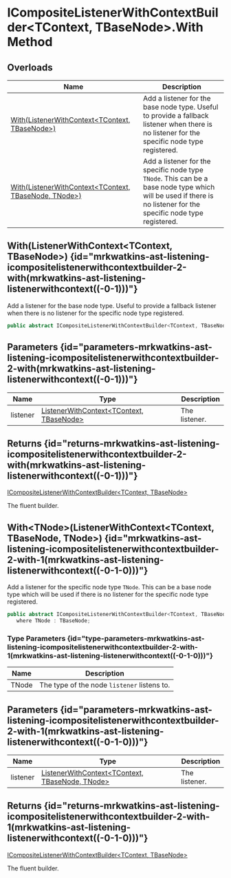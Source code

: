 # ICompositeListenerWithContextBuilder&lt;TContext, TBaseNode&gt;.With Method
## Overloads

| Name | Description |
| ---- | ----------- |
| [With(ListenerWithContext&lt;TContext, TBaseNode&gt;)](MrKWatkins.Ast.Listening.ICompositeListenerWithContextBuilder-2.With.md#mrkwatkins-ast-listening-icompositelistenerwithcontextbuilder-2-with(mrkwatkins-ast-listening-listenerwithcontext((-0-1)))) | Add a listener for the base node type. Useful to provide a fallback listener when there is no listener for the specific node type registered. |
| [With(ListenerWithContext&lt;TContext, TBaseNode, TNode&gt;)](MrKWatkins.Ast.Listening.ICompositeListenerWithContextBuilder-2.With.md#mrkwatkins-ast-listening-icompositelistenerwithcontextbuilder-2-with-1(mrkwatkins-ast-listening-listenerwithcontext((-0-1-0)))) | Add a listener for the specific node type `TNode`. This can be a base node type which will be used if there is no listener for the specific node type registered. |

## With(ListenerWithContext&lt;TContext, TBaseNode&gt;) {id="mrkwatkins-ast-listening-icompositelistenerwithcontextbuilder-2-with(mrkwatkins-ast-listening-listenerwithcontext((-0-1)))"}

Add a listener for the base node type. Useful to provide a fallback listener when there is no listener for the specific node type registered.

```c#
public abstract ICompositeListenerWithContextBuilder<TContext, TBaseNode> With(ListenerWithContext<TContext, TBaseNode> listener);
```

## Parameters {id="parameters-mrkwatkins-ast-listening-icompositelistenerwithcontextbuilder-2-with(mrkwatkins-ast-listening-listenerwithcontext((-0-1)))"}

| Name | Type | Description |
| ---- | ---- | ----------- |
| listener | [ListenerWithContext&lt;TContext, TBaseNode&gt;](MrKWatkins.Ast.Listening.ListenerWithContext-2.md) | The listener. |

## Returns {id="returns-mrkwatkins-ast-listening-icompositelistenerwithcontextbuilder-2-with(mrkwatkins-ast-listening-listenerwithcontext((-0-1)))"}

[ICompositeListenerWithContextBuilder&lt;TContext, TBaseNode&gt;](MrKWatkins.Ast.Listening.ICompositeListenerWithContextBuilder-2.md)

The fluent builder.
## With&lt;TNode&gt;(ListenerWithContext&lt;TContext, TBaseNode, TNode&gt;) {id="mrkwatkins-ast-listening-icompositelistenerwithcontextbuilder-2-with-1(mrkwatkins-ast-listening-listenerwithcontext((-0-1-0)))"}

Add a listener for the specific node type `TNode`. This can be a base node type which will be used if there is no listener for the specific node type registered.

```c#
public abstract ICompositeListenerWithContextBuilder<TContext, TBaseNode> With<TNode>(ListenerWithContext<TContext, TBaseNode, TNode> listener)
   where TNode : TBaseNode;
```

### Type Parameters {id="type-parameters-mrkwatkins-ast-listening-icompositelistenerwithcontextbuilder-2-with-1(mrkwatkins-ast-listening-listenerwithcontext((-0-1-0)))"}

| Name | Description |
| ---- | ----------- |
| TNode | The type of the node `listener` listens to. |

## Parameters {id="parameters-mrkwatkins-ast-listening-icompositelistenerwithcontextbuilder-2-with-1(mrkwatkins-ast-listening-listenerwithcontext((-0-1-0)))"}

| Name | Type | Description |
| ---- | ---- | ----------- |
| listener | [ListenerWithContext&lt;TContext, TBaseNode, TNode&gt;](MrKWatkins.Ast.Listening.ListenerWithContext-3.md) | The listener. |

## Returns {id="returns-mrkwatkins-ast-listening-icompositelistenerwithcontextbuilder-2-with-1(mrkwatkins-ast-listening-listenerwithcontext((-0-1-0)))"}

[ICompositeListenerWithContextBuilder&lt;TContext, TBaseNode&gt;](MrKWatkins.Ast.Listening.ICompositeListenerWithContextBuilder-2.md)

The fluent builder.
